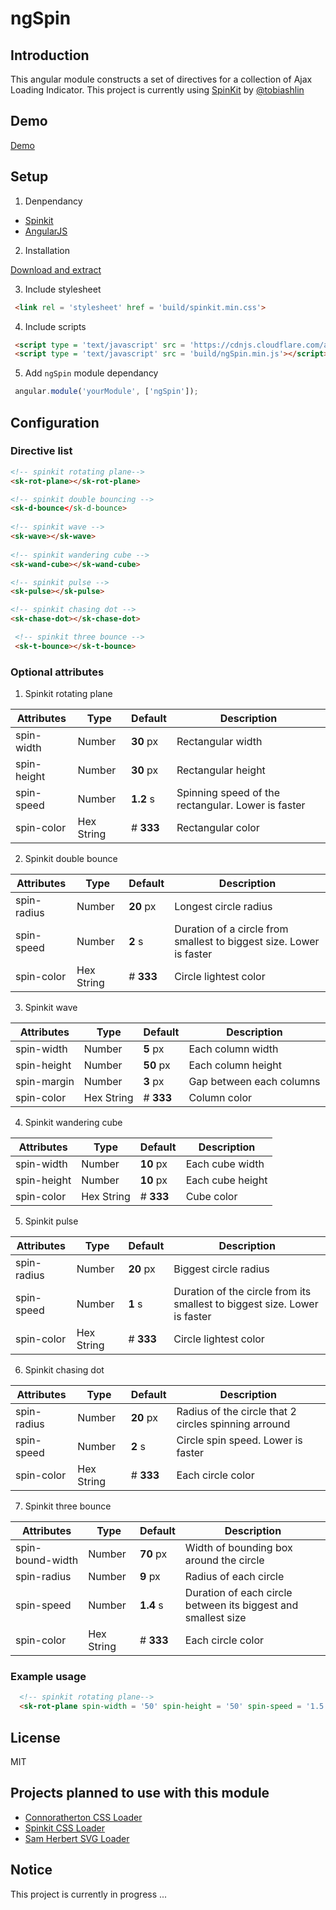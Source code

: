 # ngSpin

## Introduction
 This angular module constructs a set of directives for a collection of Ajax Loading Indicator. This project is  currently using [SpinKit](http://tobiasahlin.com/spinkit/) by [@tobiashlin](https://github.com/tobiasahlin)

## Demo
 [Demo](http://themyth92.com/project/ngSpin/example/index.html)

## Setup
1. Denpendancy 

 * [Spinkit](https://github.com/tobiasahlin/SpinKit) 
 * [AngularJS](https://angularjs.org/)
	
2.  Installation
 
 [Download and extract](https://github.com/themyth92/ngSpin/archive/master.zip)
 
3.  Include stylesheet
	
 ```html
  <link rel = 'stylesheet' href = 'build/spinkit.min.css'>
  ```
 
4. Include scripts

 ```html
  <script type = 'text/javascript' src = 'https://cdnjs.cloudflare.com/ajax/libs/angular.js/1.4.4/angular.js'></script>
  <script type = 'text/javascript' src = 'build/ngSpin.min.js'></script>
 ``` 
   
5. Add `ngSpin` module dependancy

 ```javascript
  angular.module('yourModule', ['ngSpin']);
 ```

## Configuration

### Directive list
 ```html
 <!-- spinkit rotating plane-->
 <sk-rot-plane></sk-rot-plane>

 <!-- spinkit double bouncing -->
 <sk-d-bounce</sk-d-bounce>
	
 <!-- spinkit wave -->
 <sk-wave></sk-wave>
	
 <!-- spinkit wandering cube -->
 <sk-wand-cube></sk-wand-cube>

 <!-- spinkit pulse -->
 <sk-pulse></sk-pulse>

 <!-- spinkit chasing dot -->
 <sk-chase-dot></sk-chase-dot>

  <!-- spinkit three bounce -->
  <sk-t-bounce></sk-t-bounce>
```

### Optional attributes 
1. Spinkit rotating plane

 Attributes | Type | Default | Description
 -----------|----------|---------|------------
 spin-width | Number | **30** px | Rectangular width
 spin-height | Number | **30** px | Rectangular height
 spin-speed | Number | **1.2** s | Spinning speed of the rectangular. Lower is faster
 spin-color | Hex String | # **333** | Rectangular color 

2. Spinkit double bounce

 Attributes | Type | Default | Description
 -----------|----------|---------|------------
 spin-radius | Number | **20** px | Longest circle radius
 spin-speed | Number | **2** s | Duration of a circle from smallest to biggest size. Lower is faster
 spin-color | Hex String | # **333** | Circle lightest color 

3. Spinkit wave

 Attributes | Type | Default | Description
 -----------|----------|---------|------------
 spin-width | Number | **5** px | Each column width
 spin-height | Number | **50** px | Each column height
 spin-margin | Number | **3** px | Gap between each columns
 spin-color | Hex String | # **333** | Column color

4. Spinkit wandering cube

 Attributes | Type | Default | Description
 -----------|----------|---------|------------
 spin-width | Number | **10** px | Each cube width
 spin-height | Number | **10** px | Each cube height
 spin-color | Hex String | # **333** | Cube color

5. Spinkit pulse

 Attributes | Type | Default | Description
 -----------|----------|---------|------------
 spin-radius | Number | **20** px | Biggest circle radius
 spin-speed | Number | **1** s | Duration of the circle from its smallest to biggest size. Lower is faster
 spin-color | Hex String | # **333** | Circle lightest color

6. Spinkit chasing dot

 Attributes | Type | Default | Description
 -----------|----------|---------|------------
 spin-radius | Number | **20** px | Radius of the circle that 2 circles spinning arround 
 spin-speed | Number | **2** s | Circle spin speed. Lower is faster
 spin-color | Hex String | # **333** | Each circle color

7. Spinkit three bounce

 Attributes | Type | Default | Description
 -----------|----------|---------|------------
 spin-bound-width | Number | **70** px | Width of bounding box around the circle
 spin-radius | Number | **9** px | Radius of each circle 
 spin-speed | Number | **1.4** s | Duration of each circle between its biggest and smallest size
 spin-color | Hex String | # **333** | Each circle color

### Example usage
```html
  <!-- spinkit rotating plane-->
  <sk-rot-plane spin-width = '50' spin-height = '50' spin-speed = '1.5' spin-color = 'ffffff'></sk-rot-plane>
```

## License
MIT

## Projects planned to use with this module
 
 * [Connoratherton CSS Loader](https://connoratherton.com/loaders)
 * [Spinkit CSS Loader](http://tobiasahlin.com/spinkit/)
 * [Sam Herbert SVG Loader](http://samherbert.net/svg-loaders/)

## Notice 
This project is currently in progress ...
